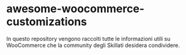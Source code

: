 # awesome-woocommerce-customizations
In questo repository vengono raccolti tutte le informazioni utili su WooCommerce che la community degli Skillati desidera condividere.
